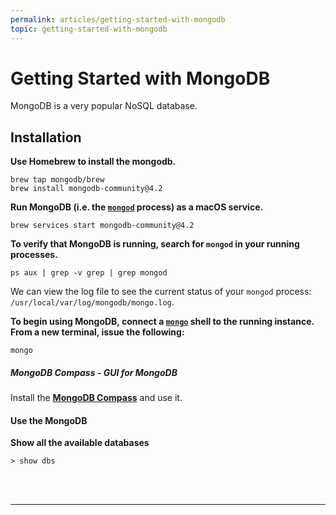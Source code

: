 ```yaml
---
permalink: articles/getting-started-with-mongodb
topic: getting-started-with-mongodb
---
```




# Getting Started with MongoDB 

MongoDB is a very popular NoSQL database.

## Installation

**Use Homebrew to install the mongodb.**

```shell
brew tap mongodb/brew
brew install mongodb-community@4.2
```



**Run MongoDB (i.e. the [`mongod`](https://docs.mongodb.com/manual/reference/program/mongod/#bin.mongod) process) as a macOS service.**

```shell
brew services start mongodb-community@4.2
```



**To verify that MongoDB is running, search for `mongod` in your running processes.**

```shell
ps aux | grep -v grep | grep mongod
```

We can view the log file to see the current status of your `mongod` process: `/usr/local/var/log/mongodb/mongo.log`.



**To begin using MongoDB, connect a [`mongo`](https://docs.mongodb.com/manual/reference/program/mongo/#bin.mongo) shell to the running instance. From a new terminal, issue the following:**

```shell
mongo
```

##### MongoDB Compass - GUI for MongoDB

Install the **[MongoDB Compass](https://www.mongodb.com/download-center/compass)** and use it.

#### Use the MongoDB

**Show all the available databases**

```
> show dbs
```



<br>

<br>

---

